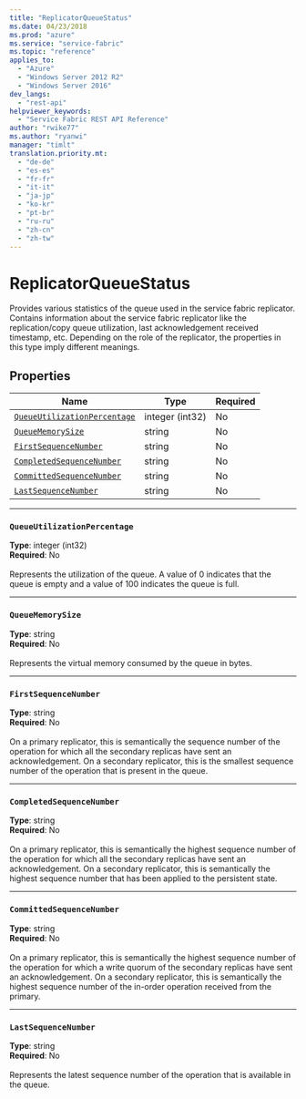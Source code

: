 ```yaml
---
title: "ReplicatorQueueStatus"
ms.date: 04/23/2018
ms.prod: "azure"
ms.service: "service-fabric"
ms.topic: "reference"
applies_to: 
  - "Azure"
  - "Windows Server 2012 R2"
  - "Windows Server 2016"
dev_langs: 
  - "rest-api"
helpviewer_keywords: 
  - "Service Fabric REST API Reference"
author: "rwike77"
ms.author: "ryanwi"
manager: "timlt"
translation.priority.mt: 
  - "de-de"
  - "es-es"
  - "fr-fr"
  - "it-it"
  - "ja-jp"
  - "ko-kr"
  - "pt-br"
  - "ru-ru"
  - "zh-cn"
  - "zh-tw"
---
```

# ReplicatorQueueStatus

Provides various statistics of the queue used in the service fabric replicator.
Contains information about the service fabric replicator like the replication/copy queue utilization, last acknowledgement received timestamp, etc.
Depending on the role of the replicator, the properties in this type imply different meanings.


## Properties
| Name | Type | Required |
| --- | --- | --- |
| [`QueueUtilizationPercentage`](#queueutilizationpercentage) | integer (int32) | No |
| [`QueueMemorySize`](#queuememorysize) | string | No |
| [`FirstSequenceNumber`](#firstsequencenumber) | string | No |
| [`CompletedSequenceNumber`](#completedsequencenumber) | string | No |
| [`CommittedSequenceNumber`](#committedsequencenumber) | string | No |
| [`LastSequenceNumber`](#lastsequencenumber) | string | No |

____
### `QueueUtilizationPercentage`
__Type__: integer (int32) <br/>
__Required__: No<br/>
<br/>
Represents the utilization of the queue. A value of 0 indicates that the queue is empty and a value of 100 indicates the queue is full.

____
### `QueueMemorySize`
__Type__: string <br/>
__Required__: No<br/>
<br/>
Represents the virtual memory consumed by the queue in bytes.

____
### `FirstSequenceNumber`
__Type__: string <br/>
__Required__: No<br/>
<br/>
On a primary replicator, this is semantically the sequence number of the operation for which all the secondary replicas have sent an acknowledgement.
On a secondary replicator, this is the smallest sequence number of the operation that is present in the queue.


____
### `CompletedSequenceNumber`
__Type__: string <br/>
__Required__: No<br/>
<br/>
On a primary replicator, this is semantically the highest sequence number of the operation for which all the secondary replicas have sent an acknowledgement.
On a secondary replicator, this is semantically the highest sequence number that has been applied to the persistent state.


____
### `CommittedSequenceNumber`
__Type__: string <br/>
__Required__: No<br/>
<br/>
On a primary replicator, this is semantically the highest sequence number of the operation for which a write quorum of the secondary replicas have sent an acknowledgement.
On a secondary replicator, this is semantically the highest sequence number of the in-order operation received from the primary.


____
### `LastSequenceNumber`
__Type__: string <br/>
__Required__: No<br/>
<br/>
Represents the latest sequence number of the operation that is available in the queue.
